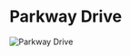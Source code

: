# Parkway Drive

![Parkway Drive](http://assets.farmhouse.co/publishing/1-shoot-it-yourself/images/parkway-drive-1.jpg)
